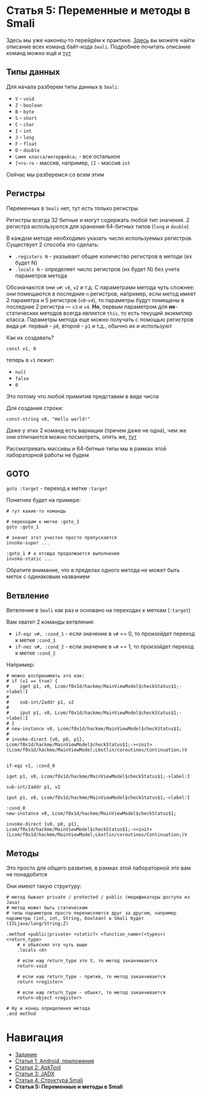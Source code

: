# Статья 5: Переменные и методы в Smali

Здесь мы уже наконец-то перейдём к практике. [Здесь](http://pallergabor.uw.hu/androidblog/dalvik_opcodes.html) вы можете найти описание всех команд байт-кода `Smali`. Подробнее почитать описание команд можно ещё и [тут](https://habr.com/ru/articles/495024)

## Типы данных

Для начала разберем типы данных в `Smali`:
- `V` - `void`
- `Z` - `boolean`
- `B` - `byte`
- `S` - `short`
- `C` - `char`
- `I` - `int`
- `J` - `long`
- `F` - `float`
- `D` - `double`
- `Lимя класса/интерфейса;` - все остальное
- `[что-то` - массив, например, `[I` - массив `int`

Сейчас мы разберемся со всем этим

## Регистры

Переменных в `Smali` нет, тут есть только регистры

Регистры всегда 32 битные и могут содержать любой тип значения. 2 регистра используются для хранения 64-битных типов (`long` и `double`)

В каждом методе необходимо указать число используемых регистров. Существует 2 способа это сделать:
- `.registers N` - указывает общее количество регистров в методе (их будет N)
- `.locals N` - определяет число регистров (их будет N) без учета параметров метода

Обозначаются они `v#`: `v0`, `v2` и т.д. С параметрами метода чуть сложнее: они помещаются в последние `n` регистров, например, если метод имеет 2 параметра и 5 регистров (`v0`-`v4`), то параметры будут помещены в последние 2 регистра — `v3` и `v4`. **Но**, первым параметром для **не**-статических методов всегда является `this`, то есть текущий экземпляр класса. Параметры метода еще можно получать с помощью регистров вида `p#`: первый - `p0`, второй - `p1` и т.д., обычно их и используют

Как их создавать?

```smali
const v1, 0
```

теперь в `v1` лежит:
- `null`
- `false`
- `0`

Это потому что любой примитив представим в виде числа

Для создания строки:
```smali
const-string v0, "Hello world!"
```

Даже у этих 2 команд есть вариации (причем даже не одна), чем же они отличаются можно посмотреть, опять же, [тут](http://pallergabor.uw.hu/androidblog/dalvik_opcodes.html)

Рассматривать массивы и 64-битные типы мы в рамках этой лабораторной работы не будем

## GOTO

`goto :target` - переход к метке `:target`

Понятнее будет на примере:
```smali
# тут какие-то команды

# переходим к метке :goto_1
goto :goto_1

# значит этот участок просто пропускается
invoke-super ...

:goto_1 # а отсюда продолжается выполнение
invoke-static ...
```

Обратите внимание, что в пределах одного метода не может быть меток с одинаковым названием

## Ветвление

Ветвление в `Smali` как раз и основано на переходах к меткам (`:target`)

Вам хватит 2 команды ветвления:
- `if-eqz v#, :cond_1` - если значение в `v#` == 0, то произойдет переход к метке `:cond_1`
- `if-nez v#, :cond_2` - если значение в `v#` == 1, то произойдет переход к метке `:cond_2`

Например:
```smali
# можно воспринимать это как:
# if (v1 == true) {
#    iget p1, v0, Lcom/f0x1d/hackme/MainViewModel$checkStatus$1;->label:I
#
#    sub-int/2addr p1, v2
#
#    iput p1, v0, Lcom/f0x1d/hackme/MainViewModel$checkStatus$1;->label:I
# }
# new-instance v0, Lcom/f0x1d/hackme/MainViewModel$checkStatus$1;
#
# invoke-direct {v0, p0, p1}, Lcom/f0x1d/hackme/MainViewModel$checkStatus$1;-><init>(Lcom/f0x1d/hackme/MainViewModel;Lkotlin/coroutines/Continuation;)V


if-eqz v1, :cond_0

iget p1, v0, Lcom/f0x1d/hackme/MainViewModel$checkStatus$1;->label:I

sub-int/2addr p1, v2

iput p1, v0, Lcom/f0x1d/hackme/MainViewModel$checkStatus$1;->label:I

:cond_0
new-instance v0, Lcom/f0x1d/hackme/MainViewModel$checkStatus$1;

invoke-direct {v0, p0, p1}, Lcom/f0x1d/hackme/MainViewModel$checkStatus$1;-><init>(Lcom/f0x1d/hackme/MainViewModel;Lkotlin/coroutines/Continuation;)V
```

## Методы

Это просто для общего развития, в рамках этой лабораторной это вам не понадобится

Они имеют такую структуру:
```smali
# метод бывает private / protected / public (модификаторы доступа из Java)
# метод может быть статическим
# типы параметров просто перечисляются друг за другом, например параметры (int, int, String, boolean) в Smali будет (IILjava/lang/String;Z)

.method <public|private> <static?> <function_name>(<types>)<return_type>
    # я объяснял это чуть выше
    .locals <X>

    # если наш return_type это V, то метод заканчивается
    return-void

    # если наш return_type - притив, то метод заканчивается
    return <register>

    # если наш return_type - объект, то метод заканчивается
    return-object <register>

# Ну и конец определения метода
.end method
```

# Навигация

- [Задание](../README.md)
- [Статья 1: Android, приложения](./APPS.md)
- [Статья 2: ApkTool](./APKTOOL.md)
- [Статья 3: JADX](./JADX.md)
- [Статья 4: Структура Smali](./SMALI-STRUCTURE.md)
- **Статья 5: Переменные и методы в Smali**